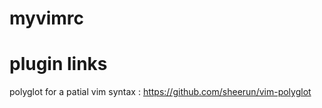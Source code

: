 # myvimrc


# plugin links
polyglot for a patial vim syntax : https://github.com/sheerun/vim-polyglot
